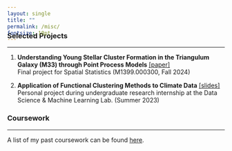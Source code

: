 ```yaml
---
layout: single
title: ""
permalink: /misc/
fontsize: 10pt
---
```


<div style="margin-top: -1.3cm;"></div>

### Selected Projects
---

1. **Understanding Young Stellar Cluster Formation in the Triangulum Galaxy (M33) through Point Process Models** [\[paper\]](/attachments/project_m33.pdf) <br> Final project for Spatial Statistics (M1399.000300, Fall 2024)

2. **Application of Functional Clustering Methods to Climate Data** [\[slides\]](/attachments/project_fc.pdf) <br> Personal project during undergraduate research internship at the Data Science & Machine Learning Lab. (Summer 2023)

### Coursework
---

A list of my past coursework can be found [here](/misc/coursework/).
